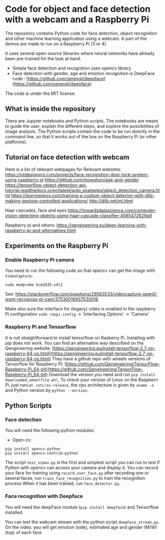 # Code for object and face detection with a webcam and a Raspberry Pi

The repository contains Python code for face detection, object recognition and other machine learning application using a webcam.
A part of the demos are made to run on a Raspberry Pi (3 or 4).

It uses several open-source libraries where neural networks have already been pre-trained for the task at hand.

* Simple face detection and recognition uses opencv library.
* Face detection with gender, age and emotion recognition is DeepFace code : [https://github.com/serengil/deepface](https://github.com/serengil/deepface)

The code is under the MIT license.

## What is inside the repository

There are Jupyter notebooks and Python scripts. The notebooks are meant to guide the user, explain the different steps, and explore the possibilities of image analysis. The Python scripts contain the code to be run directly in the command line, so that it works out of the box on the Raspberry Pi (or other platforms).

## Tutorial on face detection with webcam

Here is a list of relevant webpages for
Relevant websites:
https://iotdesignpro.com/projects/face-recognition-door-lock-system-using-raspberry-pi
https://github.com/mowshon/age-and-gender
https://tensorflow-object-detection-api-tutorial.readthedocs.io/en/latest/auto_examples/object_detection_camera.html
https://learnopencv.com/training-a-custom-object-detector-with-dlib-making-gesture-controlled-applications/
http://dlib.net/ml.html

Haar cascades, face and eyes
https://towardsdatascience.com/computer-vision-detecting-objects-using-haar-cascade-classifier-4585472829a9

Raspberry pi and others:
https://qengineering.eu/deep-learning-with-raspberry-pi-and-alternatives.html

## Experiments on the Raspberry Pi

### Enable Raspberry Pi camera
You need to run the following code so that opencv can get the image with `VideoCapture`:

`sudo modprobe bcm2835-v4l2`

See:
https://stackoverflow.com/questions/29583533/videocapture-open0-wont-recognize-pi-cam/37530016#37530016

Make also sure the interface for (legacy) video is enabled in the raspberry Pi configuration `sudo raspi-config` -> 'Interfacing Options' -> 'Camera'

### Raspberry Pi and Tensorflow

It is not straightforward to install tensorflow on Rasberry Pi. Installing with pip does not work. You can find an alternative way described on the Qengineering website: 
[https://qengineering.eu/install-tensorflow-2.7-on-raspberry-64-os.html](https://qengineering.eu/install-tensorflow-2.7-on-raspberry-64-os.html)
They have a github repo with wheels versions of Tensorflow for Raspberry Pi:
[https://github.com/Qengineering/TensorFlow-Raspberry-Pi_64-bit](https://github.com/Qengineering/TensorFlow-Raspberry-Pi_64-bit)
Download the version you need and run `pip install downloaded_wheelfile.whl`. To check your version of Linux on the Raspberri Pi, just run`cat /etc/os-release`, the cpu architecture is given by `uname -a` and Python version by `python --version`.

## Python Scripts

### Face detection
You will need the following python modules:
* Open-cv:
 ```
pip install opencv-python
pip install opencv-contrib-python
```

The script `test_video.py` is the first and simplest script you can run to test if Python with opencv can access your camera and display it.
You can record your face for training using `record_user_face.py`
after recording one or several faces, run `train_face_recognition.py` to train the recognition process
When it has been trained, run `face_detector.py`.
 
### Face recognition with Deepface

You will need the deepFace module (`pip install deepface`) and Tensorflow installed.

You can test the webcam stream with the python script `deepFace_stream.py`. On the video, you will get emotion (side), estimated age and gender (M/W) (top) of each face.
